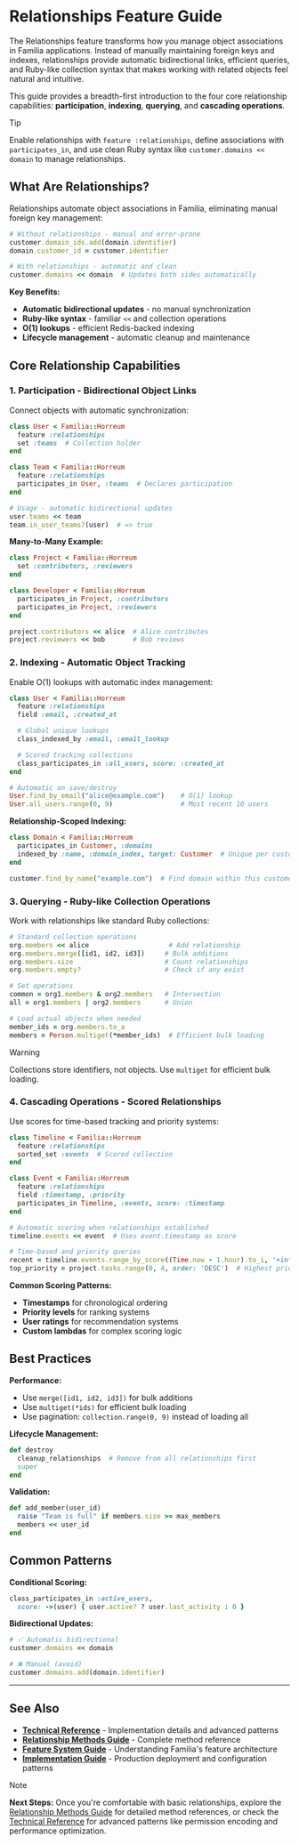 # Relationships Feature Guide

The Relationships feature transforms how you manage object associations in Familia applications. Instead of manually maintaining foreign keys and indexes, relationships provide automatic bidirectional links, efficient queries, and Ruby-like collection syntax that makes working with related objects feel natural and intuitive.

This guide provides a breadth-first introduction to the four core relationship capabilities: **participation**, **indexing**, **querying**, and **cascading operations**.

> [!TIP]
> Enable relationships with `feature :relationships`, define associations with `participates_in`, and use clean Ruby syntax like `customer.domains << domain` to manage relationships.

## What Are Relationships?

Relationships automate object associations in Familia, eliminating manual foreign key management:

```ruby
# Without relationships - manual and error-prone
customer.domain_ids.add(domain.identifier)
domain.customer_id = customer.identifier

# With relationships - automatic and clean
customer.domains << domain  # Updates both sides automatically
```

**Key Benefits:**
- **Automatic bidirectional updates** - no manual synchronization
- **Ruby-like syntax** - familiar `<<` and collection operations
- **O(1) lookups** - efficient Redis-backed indexing
- **Lifecycle management** - automatic cleanup and maintenance

## Core Relationship Capabilities

### 1. Participation - Bidirectional Object Links

Connect objects with automatic synchronization:

```ruby
class User < Familia::Horreum
  feature :relationships
  set :teams  # Collection holder
end

class Team < Familia::Horreum
  feature :relationships
  participates_in User, :teams  # Declares participation
end

# Usage - automatic bidirectional updates
user.teams << team
team.in_user_teams?(user)  # => true
```

**Many-to-Many Example:**
```ruby
class Project < Familia::Horreum
  set :contributors, :reviewers
end

class Developer < Familia::Horreum
  participates_in Project, :contributors
  participates_in Project, :reviewers
end

project.contributors << alice  # Alice contributes
project.reviewers << bob       # Bob reviews
```

### 2. Indexing - Automatic Object Tracking

Enable O(1) lookups with automatic index management:

```ruby
class User < Familia::Horreum
  feature :relationships
  field :email, :created_at

  # Global unique lookups
  class_indexed_by :email, :email_lookup

  # Scored tracking collections
  class_participates_in :all_users, score: :created_at
end

# Automatic on save/destroy
User.find_by_email("alice@example.com")    # O(1) lookup
User.all_users.range(0, 9)                 # Most recent 10 users
```

**Relationship-Scoped Indexing:**
```ruby
class Domain < Familia::Horreum
  participates_in Customer, :domains
  indexed_by :name, :domain_index, target: Customer  # Unique per customer
end

customer.find_by_name("example.com")  # Find domain within this customer
```

### 3. Querying - Ruby-like Collection Operations

Work with relationships like standard Ruby collections:

```ruby
# Standard collection operations
org.members << alice                    # Add relationship
org.members.merge([id1, id2, id3])     # Bulk additions
org.members.size                       # Count relationships
org.members.empty?                     # Check if any exist

# Set operations
common = org1.members & org2.members   # Intersection
all = org1.members | org2.members      # Union

# Load actual objects when needed
member_ids = org.members.to_a
members = Person.multiget(*member_ids)  # Efficient bulk loading
```

> [!WARNING]
> Collections store identifiers, not objects. Use `multiget` for efficient bulk loading.

### 4. Cascading Operations - Scored Relationships

Use scores for time-based tracking and priority systems:

```ruby
class Timeline < Familia::Horreum
  feature :relationships
  sorted_set :events  # Scored collection
end

class Event < Familia::Horreum
  feature :relationships
  field :timestamp, :priority
  participates_in Timeline, :events, score: :timestamp
end

# Automatic scoring when relationships established
timeline.events << event  # Uses event.timestamp as score

# Time-based and priority queries
recent = timeline.events.range_by_score((Time.now - 1.hour).to_i, '+inf')
top_priority = project.tasks.range(0, 4, order: 'DESC')  # Highest priority first
```

**Common Scoring Patterns:**
- **Timestamps** for chronological ordering
- **Priority levels** for ranking systems
- **User ratings** for recommendation systems
- **Custom lambdas** for complex scoring logic

## Best Practices

**Performance:**
- Use `merge([id1, id2, id3])` for bulk additions
- Use `multiget(*ids)` for efficient bulk loading
- Use pagination: `collection.range(0, 9)` instead of loading all

**Lifecycle Management:**
```ruby
def destroy
  cleanup_relationships  # Remove from all relationships first
  super
end
```

**Validation:**
```ruby
def add_member(user_id)
  raise "Team is full" if members.size >= max_members
  members << user_id
end
```

## Common Patterns

**Conditional Scoring:**
```ruby
class_participates_in :active_users,
  score: ->(user) { user.active? ? user.last_activity : 0 }
```

**Bidirectional Updates:**
```ruby
# ✅ Automatic bidirectional
customer.domains << domain

# ❌ Manual (avoid)
customer.domains.add(domain.identifier)
```

---

## See Also

- **[Technical Reference](../reference/api-technical.md#relationships-feature-v200-pre7)** - Implementation details and advanced patterns
- **[Relationship Methods Guide](feature-relationships-methods.md)** - Complete method reference
- **[Feature System Guide](feature-system.md)** - Understanding Familia's feature architecture
- **[Implementation Guide](implementation.md)** - Production deployment and configuration patterns

> [!NOTE]
> **Next Steps:** Once you're comfortable with basic relationships, explore the [Relationship Methods Guide](feature-relationships-methods.md) for detailed method references, or check the [Technical Reference](../reference/api-technical.md#relationships-feature-v200-pre7) for advanced patterns like permission encoding and performance optimization.
